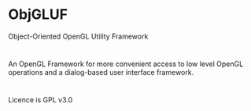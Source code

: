 # ObjGLUF
Object-Oriented OpenGL Utility Framework


#
An OpenGL Framework for more convenient access to low level OpenGL operations and a dialog-based user interface framework.

#
Licence is GPL v3.0
